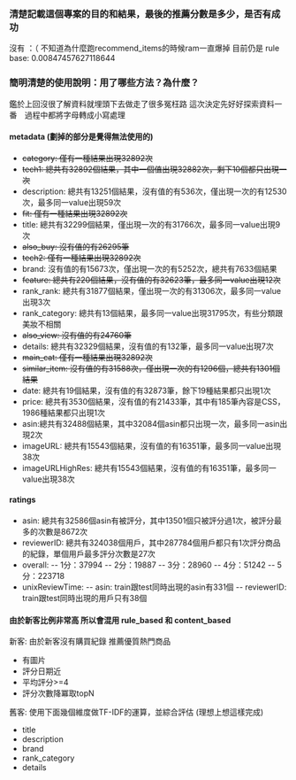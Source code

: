### 清楚記載這個專案的目的和結果，最後的推薦分數是多少，是否有成功

沒有 ：（
不知道為什麼跑recommend_items的時候ram一直爆掉
目前仍是 rule base: 0.00847457627118644

### 簡明清楚的使用說明：用了哪些方法？為什麼？

鑑於上回沒很了解資料就埋頭下去做走了很多冤枉路
這次決定先好好探索資料一番　過程中都將字母轉成小寫處理
#### metadata (劃掉的部分是覺得無法使用的)
- ~~category: 僅有一種結果出現32892次~~
- ~~tech1: 總共有32892個結果，其中一個值出現32882次，剩下10個都只出現一次~~
- description: 總共有13251個結果，沒有值的有536次，僅出現一次的有12530次，最多同一value出現59次
- ~~fit: 僅有一種結果出現32892次~~
- title: 總共有32299個結果，僅出現一次的有31766次，最多同一value出現9次
- ~~also_buy: 沒有值的有26295筆~~
- ~~tech2: 僅有一種結果出現32892次~~
- brand: 沒有值的有15673次，僅出現一次的有5252次，總共有7633個結果
- ~~feature: 總共有220個結果，沒有值的有32623筆，最多同一value出現12次~~
- rank_rank: 總共有31877個結果，僅出現一次的有31306次，最多同一value出現3次
- rank_category: 總共有13個結果，最多同一value出現31795次，有些分類跟美妝不相關
- ~~also_view: 沒有值的有24760筆~~
- details: 總共有32329個結果，沒有值的有132筆，最多同一value出現7次
- ~~main_cat: 僅有一種結果出現32892次~~
- ~~similar_item: 沒有值的有31588次，僅出現一次的有1296個，總共有1301個結果~~
- date: 總共有19個結果，沒有值的有32873筆，餘下19種結果都只出現1次
- price: 總共有3530個結果，沒有值的有21433筆，其中有185筆內容是CSS，1986種結果都只出現1次
- asin:總共有32488個結果，其中32084個asin都只出現一次，最多同一asin出現2次
- imageURL: 總共有15543個結果，沒有值的有16351筆，最多同一value出現38次
- imageURLHighRes: 總共有15543個結果，沒有值的有16351筆，最多同一value出現38次


#### ratings
- asin: 總共有32586個asin有被評分，其中13501個只被評分過1次，被評分最多的次數是8672次
- reviewerID: 總共有324038個用戶，其中287784個用戶都只有1次評分商品的紀錄，單個用戶最多評分次數是27次
- overall: 
-- 1分：37994
-- 2分：19887
-- 3分：28960
-- 4分：51242
-- 5分：223718
- unixReviewTime: 
-- asin: train跟test同時出現的asin有331個
-- reviewerID: train跟test同時出現的用戶只有38個


#### 由於新客比例非常高 所以會混用 rule_based 和 content_based

新客: 由於新客沒有購買紀錄 推薦優質熱門商品
- 有圖片
- 評分日期近
- 平均評分>=4
- 評分次數降冪取topN


舊客: 使用下面幾個維度做TF-IDF的運算，並綜合評估 (理想上想這樣完成)
- title
- description
- brand
- rank_category
- details

